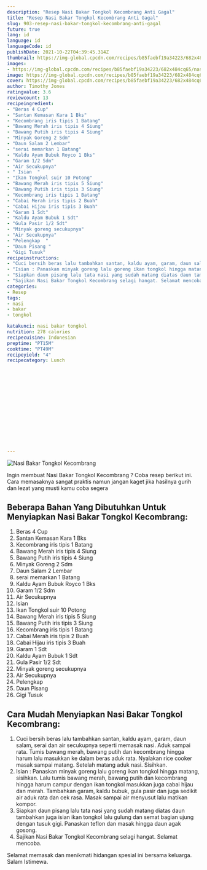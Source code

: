 ```yaml
---
description: "Resep Nasi Bakar Tongkol Kecombrang Anti Gagal"
title: "Resep Nasi Bakar Tongkol Kecombrang Anti Gagal"
slug: 903-resep-nasi-bakar-tongkol-kecombrang-anti-gagal
future: true
lang: id
language: id
languageCode: id
publishDate: 2021-10-22T04:39:45.314Z 
thumbnail: https://img-global.cpcdn.com/recipes/b85faebf19a34223/682x484cq65/nasi-bakar-tongkol-kecombrang-foto-resep-utama.webp
images:
- https://img-global.cpcdn.com/recipes/b85faebf19a34223/682x484cq65/nasi-bakar-tongkol-kecombrang-foto-resep-utama.webp
image: https://img-global.cpcdn.com/recipes/b85faebf19a34223/682x484cq65/nasi-bakar-tongkol-kecombrang-foto-resep-utama.webp
cover: https://img-global.cpcdn.com/recipes/b85faebf19a34223/682x484cq65/nasi-bakar-tongkol-kecombrang-foto-resep-utama.webp
author: Timothy Jones
ratingvalue: 3.6
reviewcount: 13
recipeingredient:
- "Beras 4 Cup"
- "Santan Kemasan Kara 1 Bks"
- "Kecombrang iris tipis 1 Batang"
- "Bawang Merah iris tipis 4 Siung"
- "Bawang Putih iris tipis 4 Siung"
- "Minyak Goreng 2 Sdm"
- "Daun Salam 2 Lembar"
- "serai memarkan 1 Batang"
- "Kaldu Ayam Bubuk Royco 1 Bks"
- "Garam 1/2 Sdm"
- "Air Secukupnya"
- " Isian  "
- "Ikan Tongkol suir 10 Potong"
- "Bawang Merah iris tipis 5 Siung"
- "Bawang Putih iris tipis 3 Siung"
- "Kecombrang iris tipis 1 Batang"
- "Cabai Merah iris tipis 2 Buah"
- "Cabai Hijau iris tipis 3 Buah"
- "Garam 1 Sdt"
- "Kaldu Ayam Bubuk 1 Sdt"
- "Gula Pasir 1/2 Sdt"
- "Minyak goreng secukupnya"
- "Air Secukupnya"
- "Pelengkap  "
- "Daun Pisang "
- "Gigi Tusuk"
recipeinstructions:
- "Cuci bersih beras lalu tambahkan santan, kaldu ayam, garam, daun salam, serai dan air secukupnya seperti memasak nasi. Aduk sampai rata. Tumis bawang merah, bawang putih dan kecombrang hingga harum lalu masukkan ke dalam beras aduk rata. Nyalakan rice cooker masak sampai matang. Setelah matang aduk nasi. Sisihkan."
- "Isian : Panaskan minyak goreng lalu goreng ikan tongkol hingga matang, sisihkan. Lalu tumis bawang merah, bawang putih dan kecombrang hingga harum campur dengan ikan tongkol masukkan juga cabai hijau dan merah. Tambahkan garam, kaldu bubuk, gula pasir dan juga sedikit air aduk rata dan cek rasa. Masak sampai air menyusut lalu matikan kompor."
- "Siapkan daun pisang lalu tata nasi yang sudah matang diatas daun tambahkan juga isian ikan tongkol lalu gulung dan semat bagian ujung dengan tusuk gigi. Panaskan teflon dan masak hingga daun agak gosong."
- "Sajikan Nasi Bakar Tongkol Kecombrang selagi hangat. Selamat mencoba."
categories:
- Resep
tags:
- nasi
- bakar
- tongkol

katakunci: nasi bakar tongkol 
nutrition: 278 calories
recipecuisine: Indonesian
preptime: "PT15M"
cooktime: "PT49M"
recipeyield: "4"
recipecategory: Lunch


     
    
    
    
    
    
    
    
    
    
    
      
    
---
```



![Nasi Bakar Tongkol Kecombrang](https://img-global.cpcdn.com/recipes/b85faebf19a34223/682x484cq65/nasi-bakar-tongkol-kecombrang-foto-resep-utama.webp)

Ingin membuat Nasi Bakar Tongkol Kecombrang ? Coba resep berikut ini. Cara memasaknya sangat praktis namun jangan kaget jika hasilnya gurih dan lezat yang musti kamu coba segera

<!--inarticleads1-->

## Beberapa Bahan Yang Dibutuhkan Untuk Menyiapkan Nasi Bakar Tongkol Kecombrang:

1. Beras 4 Cup
1. Santan Kemasan Kara 1 Bks
1. Kecombrang iris tipis 1 Batang
1. Bawang Merah iris tipis 4 Siung
1. Bawang Putih iris tipis 4 Siung
1. Minyak Goreng 2 Sdm
1. Daun Salam 2 Lembar
1. serai memarkan 1 Batang
1. Kaldu Ayam Bubuk Royco 1 Bks
1. Garam 1/2 Sdm
1. Air Secukupnya
1.  Isian  
1. Ikan Tongkol suir 10 Potong
1. Bawang Merah iris tipis 5 Siung
1. Bawang Putih iris tipis 3 Siung
1. Kecombrang iris tipis 1 Batang
1. Cabai Merah iris tipis 2 Buah
1. Cabai Hijau iris tipis 3 Buah
1. Garam 1 Sdt
1. Kaldu Ayam Bubuk 1 Sdt
1. Gula Pasir 1/2 Sdt
1. Minyak goreng secukupnya
1. Air Secukupnya
1. Pelengkap  
1. Daun Pisang 
1. Gigi Tusuk



<!--inarticleads2-->

## Cara Mudah Menyiapkan Nasi Bakar Tongkol Kecombrang:

1. Cuci bersih beras lalu tambahkan santan, kaldu ayam, garam, daun salam, serai dan air secukupnya seperti memasak nasi. Aduk sampai rata. Tumis bawang merah, bawang putih dan kecombrang hingga harum lalu masukkan ke dalam beras aduk rata. Nyalakan rice cooker masak sampai matang. Setelah matang aduk nasi. Sisihkan.
1. Isian : Panaskan minyak goreng lalu goreng ikan tongkol hingga matang, sisihkan. Lalu tumis bawang merah, bawang putih dan kecombrang hingga harum campur dengan ikan tongkol masukkan juga cabai hijau dan merah. Tambahkan garam, kaldu bubuk, gula pasir dan juga sedikit air aduk rata dan cek rasa. Masak sampai air menyusut lalu matikan kompor.
1. Siapkan daun pisang lalu tata nasi yang sudah matang diatas daun tambahkan juga isian ikan tongkol lalu gulung dan semat bagian ujung dengan tusuk gigi. Panaskan teflon dan masak hingga daun agak gosong.
1. Sajikan Nasi Bakar Tongkol Kecombrang selagi hangat. Selamat mencoba.




Selamat memasak dan menikmati hidangan spesial ini bersama keluarga. Salam Istimewa.
